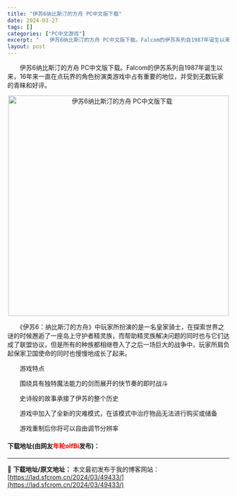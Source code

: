 ```yaml
---
title: "伊苏6纳比斯汀的方舟 PC中文版下载"
date: 2024-03-27
tags: []
categories: ["PC中文游戏"]
excerpt: "　　伊苏6纳比斯汀的方舟 PC中文版下载。Falcom的伊苏系列自1987年诞生以来，16年来一直在点玩界的角色扮演类游戏中占有重要的地位，并受到无数玩家的青睐和好评。 　　《伊苏6：纳比斯汀的方舟》中玩家所扮演的是一名皇家骑士，在探索世界之谜的时候邂逅了一座岛上守护者精灵族，而帮助精灵族解决问题的&hellip;"
layout: post
---
```


 <p>　　伊苏6纳比斯汀的方舟 PC中文版下载。Falcom的伊苏系列自1987年诞生以来，16年来一直在点玩界的角色扮演类游戏中占有重要的地位，并受到无数玩家的青睐和好评。</p> <p align="center"><img align="" border="0" src="https://lad.sfcrom.cn/wp-content/uploads/2024/03/20240327_660381a9baa1b.webp" width="500" alt="伊苏6纳比斯汀的方舟 PC中文版下载" /></p> <p>　　《伊苏6：纳比斯汀的方舟》中玩家所扮演的是一名皇家骑士，在探索世界之谜的时候邂逅了一座岛上守护者精灵族，而帮助精灵族解决问题的同时也与它们达成了联盟协议，但是所有的种族都相继卷入了之后一场巨大的战争中，玩家所肩负起保家卫国使命的同时也慢慢地成长了起来。</p> <p>　　游戏特点</p> <p>　　围绕具有独特魔法能力的剑而展开的快节奏的即时战斗</p> <p>　　史诗般的故事承接了伊苏的整个历史</p> <p>　　游戏中加入了全新的灾难模式，在该模式中治疗物品无法进行购买或储备</p> <p>　　游戏重制后你将可以自由调节分辨率</p> <p><h4>下载地址(由网友<font color="red">年轮oIfBi</font>发布)：</h4></p> 

---
📖 **下载地址/原文地址：** 本文最初发布于我的博客网站：[https://lad.sfcrom.cn/2024/03/49433/](https://lad.sfcrom.cn/2024/03/49433/)
